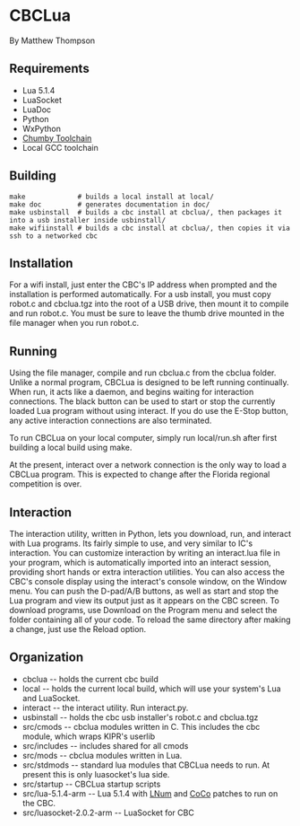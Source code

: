 CBCLua
======
By Matthew Thompson

Requirements
------------
* Lua 5.1.4
* LuaSocket
* LuaDoc
* Python
* WxPython
* [Chumby Toolchain][]
* Local GCC toolchain

Building
--------

	make             # builds a local install at local/
	make doc         # generates documentation in doc/
	make usbinstall  # builds a cbc install at cbclua/, then packages it into a usb installer inside usbinstall/
	make wifiinstall # builds a cbc install at cbclua/, then copies it via ssh to a networked cbc

Installation
------------

For a wifi install, just enter the CBC's IP address when prompted and the installation is performed automatically. For a usb install, you must copy robot.c and cbclua.tgz into the root of a USB drive, then mount it to compile and run robot.c. You must be sure to leave the thumb drive mounted in the file manager when you run robot.c.

Running
-------

Using the file manager, compile and run cbclua.c from the cbclua folder. Unlike a normal program, CBCLua is designed to be left running continually. When run, it acts like a daemon, and begins waiting for interaction connections. The black button can be used to start or stop the currently loaded Lua program without using interact. If you do use the E-Stop button, any active interaction connections are also terminated.

To run CBCLua on your local computer, simply run local/run.sh after first building a local build using make.

At the present, interact over a network connection is the only way to load a CBCLua program. This is expected to change after the Florida regional competition is over.

Interaction
-----------

The interaction utility, written in Python, lets you download, run, and interact with Lua programs. Its fairly simple to use, and very similar to IC's interaction. You can customize interaction by writing an interact.lua file in your program, which is automatically imported into an interact session, providing short hands or extra interaction utilities. You can also access the CBC's console display using the interact's console window, on the Window menu. You can push the D-pad/A/B buttons, as well as start and stop the Lua program and view its output just as it appears on the CBC screen. To download programs, use Download on the Program menu and select the folder containing all of your code. To reload the same directory after making a change, just use the Reload option.

Organization
------------

* cbclua -- holds the current cbc build
* local -- holds the current local build, which will use your system's Lua and LuaSocket.
* interact -- the interact utility. Run interact.py.
* usbinstall -- holds the cbc usb installer's robot.c and cbclua.tgz
* src/cmods -- cbclua modules written in C. This includes the cbc module, which wraps KIPR's userlib
* src/includes -- includes shared for all cmods
* src/mods -- cbclua modules written in Lua.
* src/stdmods -- standard lua modules that CBCLua needs to run. At present this is only luasocket's lua side.
* src/startup -- CBCLua startup scripts
* src/lua-5.1.4-arm -- Lua 5.1.4 with [LNum][] and [CoCo][] patches to run on the CBC.
* src/luasocket-2.0.2-arm -- LuaSocket for CBC

[Chumby Toolchain]: http://wiki.chumby.com/mediawiki/index.php/GNU_Toolchain
[LNum]: http://luaforge.net/projects/lnum/
[CoCo]: http://coco.luajit.org/

